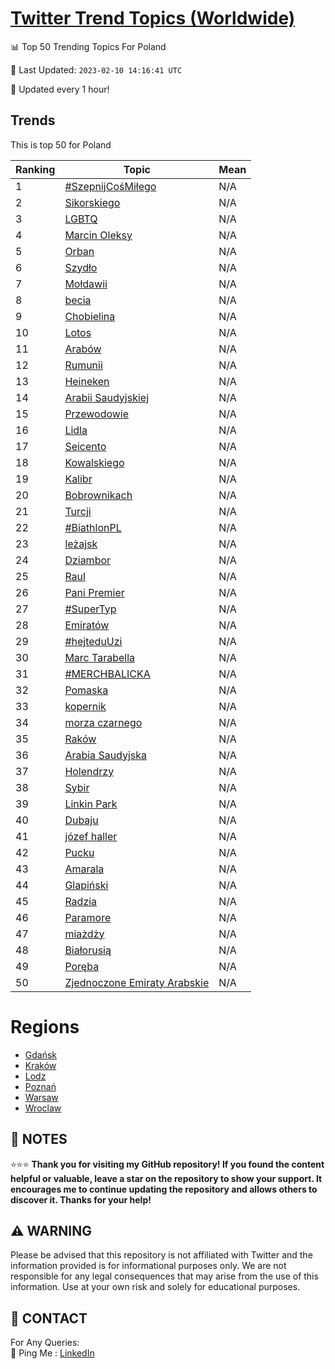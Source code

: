 [Twitter Trend Topics (Worldwide)](https://github.com/ErcinDedeoglu/Twitter-Trend-Topics)
==========


📊 Top 50 Trending Topics For Poland

📆 Last Updated: `2023-02-10 14:16:41 UTC`

🔧 Updated every 1 hour!


## Trends

This is top 50 for Poland

| Ranking | Topic | Mean |
| ------- | ------------ | ------------ |
| 1 | [#SzepnijCośMiłego](http://twitter.com/search?q=%23SzepnijCo%c5%9bMi%c5%82ego) | N/A |
| 2 | [Sikorskiego](http://twitter.com/search?q=Sikorskiego) | N/A |
| 3 | [LGBTQ](http://twitter.com/search?q=LGBTQ) | N/A |
| 4 | [Marcin Oleksy](http://twitter.com/search?q=Marcin+Oleksy) | N/A |
| 5 | [Orban](http://twitter.com/search?q=Orban) | N/A |
| 6 | [Szydło](http://twitter.com/search?q=Szyd%c5%82o) | N/A |
| 7 | [Mołdawii](http://twitter.com/search?q=Mo%c5%82dawii) | N/A |
| 8 | [becia](http://twitter.com/search?q=becia) | N/A |
| 9 | [Chobielina](http://twitter.com/search?q=Chobielina) | N/A |
| 10 | [Lotos](http://twitter.com/search?q=Lotos) | N/A |
| 11 | [Arabów](http://twitter.com/search?q=Arab%c3%b3w) | N/A |
| 12 | [Rumunii](http://twitter.com/search?q=Rumunii) | N/A |
| 13 | [Heineken](http://twitter.com/search?q=Heineken) | N/A |
| 14 | [Arabii Saudyjskiej](http://twitter.com/search?q=Arabii+Saudyjskiej) | N/A |
| 15 | [Przewodowie](http://twitter.com/search?q=Przewodowie) | N/A |
| 16 | [Lidla](http://twitter.com/search?q=Lidla) | N/A |
| 17 | [Seicento](http://twitter.com/search?q=Seicento) | N/A |
| 18 | [Kowalskiego](http://twitter.com/search?q=Kowalskiego) | N/A |
| 19 | [Kalibr](http://twitter.com/search?q=Kalibr) | N/A |
| 20 | [Bobrownikach](http://twitter.com/search?q=Bobrownikach) | N/A |
| 21 | [Turcji](http://twitter.com/search?q=Turcji) | N/A |
| 22 | [#BiathlonPL](http://twitter.com/search?q=%23BiathlonPL) | N/A |
| 23 | [leżajsk](http://twitter.com/search?q=le%c5%bcajsk) | N/A |
| 24 | [Dziambor](http://twitter.com/search?q=Dziambor) | N/A |
| 25 | [Raul](http://twitter.com/search?q=Raul) | N/A |
| 26 | [Pani Premier](http://twitter.com/search?q=Pani+Premier) | N/A |
| 27 | [#SuperTyp](http://twitter.com/search?q=%23SuperTyp) | N/A |
| 28 | [Emiratów](http://twitter.com/search?q=Emirat%c3%b3w) | N/A |
| 29 | [#hejteduUzi](http://twitter.com/search?q=%23hejteduUzi) | N/A |
| 30 | [Marc Tarabella](http://twitter.com/search?q=Marc+Tarabella) | N/A |
| 31 | [#MERCHBALICKA](http://twitter.com/search?q=%23MERCHBALICKA) | N/A |
| 32 | [Pomaska](http://twitter.com/search?q=Pomaska) | N/A |
| 33 | [kopernik](http://twitter.com/search?q=kopernik) | N/A |
| 34 | [morza czarnego](http://twitter.com/search?q=morza+czarnego) | N/A |
| 35 | [Raków](http://twitter.com/search?q=Rak%c3%b3w) | N/A |
| 36 | [Arabia Saudyjska](http://twitter.com/search?q=Arabia+Saudyjska) | N/A |
| 37 | [Holendrzy](http://twitter.com/search?q=Holendrzy) | N/A |
| 38 | [Sybir](http://twitter.com/search?q=Sybir) | N/A |
| 39 | [Linkin Park](http://twitter.com/search?q=Linkin+Park) | N/A |
| 40 | [Dubaju](http://twitter.com/search?q=Dubaju) | N/A |
| 41 | [józef haller](http://twitter.com/search?q=j%c3%b3zef+haller) | N/A |
| 42 | [Pucku](http://twitter.com/search?q=Pucku) | N/A |
| 43 | [Amarala](http://twitter.com/search?q=Amarala) | N/A |
| 44 | [Glapiński](http://twitter.com/search?q=Glapi%c5%84ski) | N/A |
| 45 | [Radzia](http://twitter.com/search?q=Radzia) | N/A |
| 46 | [Paramore](http://twitter.com/search?q=Paramore) | N/A |
| 47 | [miażdży](http://twitter.com/search?q=mia%c5%bcd%c5%bcy) | N/A |
| 48 | [Białorusią](http://twitter.com/search?q=Bia%c5%82orusi%c4%85) | N/A |
| 49 | [Poręba](http://twitter.com/search?q=Por%c4%99ba) | N/A |
| 50 | [Zjednoczone Emiraty Arabskie](http://twitter.com/search?q=Zjednoczone+Emiraty+Arabskie) | N/A |



# Regions

* [Gdańsk](</Poland/Gdańsk.md>)
* [Kraków](</Poland/Kraków.md>)
* [Lodz](</Poland/Lodz.md>)
* [Poznań](</Poland/Poznań.md>)
* [Warsaw](</Poland/Warsaw.md>)
* [Wroclaw](</Poland/Wroclaw.md>)



## 📝 NOTES

⭐⭐⭐ **Thank you for visiting my GitHub repository! If you found the content helpful or valuable, leave a star on the repository to show your support. It encourages me to continue updating the repository and allows others to discover it. Thanks for your help!**


## ⚠️ WARNING

Please be advised that this repository is not affiliated with Twitter and the information provided is for informational purposes only. We are not responsible for any legal consequences that may arise from the use of this information. Use at your own risk and solely for educational purposes.


## 📨 CONTACT

 For Any Queries:  
            🏓 Ping Me : [LinkedIn](https://www.linkedin.com/in/ercindedeoglu/)
